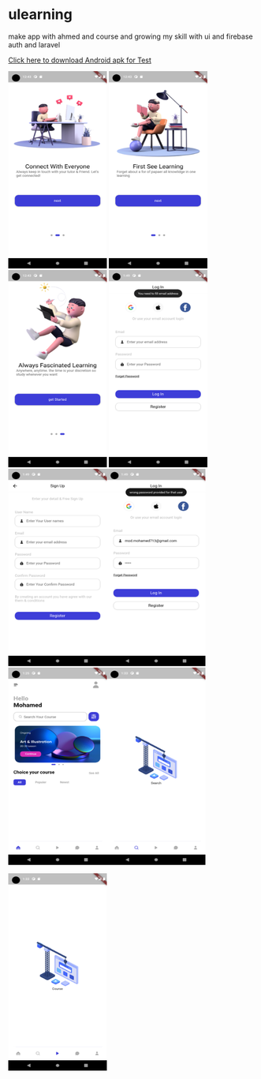 # ulearning
make app with ahmed and course and growing my skill with ui and firebase auth and laravel


<a href="/assets/versions/v0.3%20ulearning.apk" download>Click here to download  Android apk for Test</a>

<img
  src="/assets/git_image/1u.png"
  width="200"
  height="400"
  alt="Alt text"
  title="Optional title"
  style="display: inline-block; margin: 0 auto; max-width: 300px">
  <img
  src="/assets/git_image/2u.png"
  width="200"
  height="400"
  alt="Alt text"
  title="Optional title"
  style="display: inline-block; margin: 0 auto; max-width: 300px">
  <img
  src="/assets/git_image/3u.png"
  width="200"
  height="400"
  alt="Alt text"
  title="Optional title"
  style="display: inline-block; margin: 0 auto; max-width: 300px">
  <img
  src="/assets/git_image/4u.png"
  width="200"
  height="400"
  alt="Alt text"
  title="Optional title"
  style="display: inline-block; margin: 0 auto; max-width: 300px">
  <img
  src="/assets/git_image/5u.png"
  width="200"
  height="400"
  alt="Alt text"
  title="Optional title"
  style="display: inline-block; margin: 0 auto; max-width: 300px"><img
  src="/assets/git_image/6u.png"
  width="200"
  height="400"
  alt="Alt text"
  title="Optional title"
  style="display: inline-block; margin: 0 auto; max-width: 300px"><img
  src="/assets/git_image/7u.png"
  width="200"
  height="400"
  alt="Alt text"
  title="Optional title"
  style="display: inline-block; margin: 0 auto; max-width: 300px"><img
  src="/assets/git_image/8u.png"
  width="200"
  height="400"
  alt="Alt text"
  title="Optional title"
  style="display: inline-block; margin: 0 auto; max-width: 300px">
 
  <img
  src="/assets/git_image/9u.png"
  width="200"
  height="400"
  alt="Alt text"
  title="Optional title"
  style="display: inline-block; margin: 0 auto; max-width: 300px">
